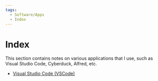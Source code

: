 ```yaml
---
tags:
  - Software/Apps
  - Index
---
```


# Index

This section contains notes on various applications that I use, such as Visual Studio Code, Cyberduck, Alfred, etc.

- [Visual Studio Code (VSCode)](VSCode/index.md)
